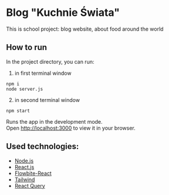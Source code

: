 # Blog "Kuchnie Świata"
This is school project: blog website, about food around the world

## How to run
In the project directory, you can run:

1. in first terminal window
```
npm i
node server.js
```
2. in second terminal window
```
npm start
```

Runs the app in the development mode.\
Open [http://localhost:3000](http://localhost:3000) to view it in your browser.

## Used technologies:
* [Node.js](https://nodejs.org/en)
* [React.js](https://react.dev/)
* [Flowbite-React](https://flowbite-react.com/)
* [Tailwind](https://tailwindcss.com/)
* [React Query](https://tanstack.com/query/v5/docs/framework/react/overview)
